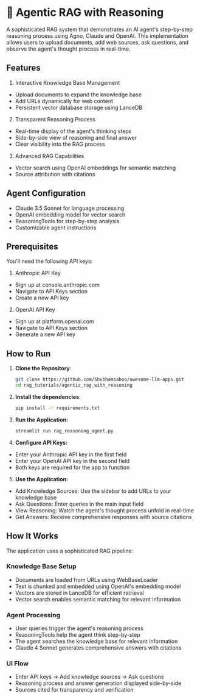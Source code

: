 # 🧐 Agentic RAG with Reasoning

A sophisticated RAG system that demonstrates an AI agent's step-by-step reasoning process using Agno, Claude and OpenAI. This implementation allows users to upload documents, add web sources, ask questions, and observe the agent's thought process in real-time.

## Features

1. Interactive Knowledge Base Management

- Upload documents to expand the knowledge base
- Add URLs dynamically for web content
- Persistent vector database storage using LanceDB

2. Transparent Reasoning Process

- Real-time display of the agent's thinking steps
- Side-by-side view of reasoning and final answer
- Clear visibility into the RAG process

3. Advanced RAG Capabilities

- Vector search using OpenAI embeddings for semantic matching
- Source attribution with citations

## Agent Configuration

- Claude 3.5 Sonnet for language processing
- OpenAI embedding model for vector search
- ReasoningTools for step-by-step analysis
- Customizable agent instructions

## Prerequisites

You'll need the following API keys:

1. Anthropic API Key

- Sign up at console.anthropic.com
- Navigate to API Keys section
- Create a new API key

2. OpenAI API Key

- Sign up at platform.openai.com
- Navigate to API Keys section
- Generate a new API key

## How to Run

1. **Clone the Repository**:

   ```bash
   git clone https://github.com/Shubhamsaboo/awesome-llm-apps.git
   cd rag_tutorials/agentic_rag_with_reasoning
   ```

2. **Install the dependencies**:

   ```bash
   pip install -r requirements.txt
   ```

3. **Run the Application:**

   ```bash
   streamlit run rag_reasoning_agent.py
   ```

4. **Configure API Keys:**

- Enter your Anthropic API key in the first field
- Enter your OpenAI API key in the second field
- Both keys are required for the app to function

5. **Use the Application:**

- Add Knowledge Sources: Use the sidebar to add URLs to your knowledge base
- Ask Questions: Enter queries in the main input field
- View Reasoning: Watch the agent's thought process unfold in real-time
- Get Answers: Receive comprehensive responses with source citations

## How It Works

The application uses a sophisticated RAG pipeline:

### Knowledge Base Setup

- Documents are loaded from URLs using WebBaseLoader
- Text is chunked and embedded using OpenAI's embedding model
- Vectors are stored in LanceDB for efficient retrieval
- Vector search enables semantic matching for relevant information

### Agent Processing

- User queries trigger the agent's reasoning process
- ReasoningTools help the agent think step-by-step
- The agent searches the knowledge base for relevant information
- Claude 4 Sonnet generates comprehensive answers with citations

### UI Flow

- Enter API keys → Add knowledge sources → Ask questions
- Reasoning process and answer generation displayed side-by-side
- Sources cited for transparency and verification
